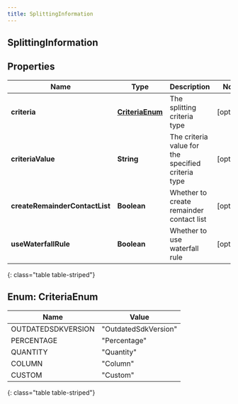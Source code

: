 ```yaml
---
title: SplittingInformation
---
```

## SplittingInformation


## Properties

| Name | Type | Description | Notes |
| ------------ | ------------- | ------------- | ------------- |
| **criteria** | [**CriteriaEnum**](#CriteriaEnum)<!----> | The splitting criteria type |  [optional] |
| **criteriaValue** | <!----><!---->**String**<!----> | The criteria value for the specified criteria type |  [optional] |
| **createRemainderContactList** | <!----><!---->**Boolean**<!----> | Whether to create remainder contact list |  [optional] |
| **useWaterfallRule** | <!----><!---->**Boolean**<!----> | Whether to use waterfall rule |  [optional] |
{: class="table table-striped"}


<a name="CriteriaEnum"></a>

## Enum: CriteriaEnum

| Name | Value |
| ---- | ----- |
| OUTDATEDSDKVERSION | &quot;OutdatedSdkVersion&quot; | 
| PERCENTAGE | &quot;Percentage&quot; | 
| QUANTITY | &quot;Quantity&quot; | 
| COLUMN | &quot;Column&quot; | 
| CUSTOM | &quot;Custom&quot; | 
{: class="table table-striped"}



